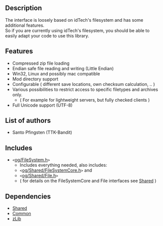 ## Description ##
The interface is loosely based on idTech's filesystem and has some additional features.<br />
So if you are currently using idTech's filesystem, you should be able to easily adapt your code to use this library.

## Features ##
  * Compressed zip file loading
  * Endian safe file reading and writing (Little Endian)
  * Win32, Linux and possibly mac compatible
  * Mod directory support
  * Configurable ( different save locations, own checksum calculation, .. )
  * Various possibilities to restrict access to specific filetypes and archives only.
    * ( For example for lightweight servers, but fully checked clients )
  * Full Unicode support (UTF-8)

## List of authors ##
  * Santo Pfingsten (TTK-Bandit)

## Includes ##
  * `<`[og/FileSystem.h](http://code.google.com/p/open-game-libraries/source/browse/trunk/Libraries/Include/og/FileSystem.h)`>`
    * Includes everything needed, also includes:
    * `<`[og/Shared/FileSystemCore.h](http://code.google.com/p/open-game-libraries/source/browse/trunk/Libraries/Include/og/Shared/FileSystemCore.h)`>` and
    * `<`[og/Shared/File.h](http://code.google.com/p/open-game-libraries/source/browse/trunk/Libraries/Include/og/Shared/File.h)`>`
    * ( for details on the FileSystemCore and File interfaces see [Shared](LibraryShared.md) )

## Dependencies ##
  * [Shared](LibraryShared.md)
  * [Common](LibraryCommon.md)
  * [zLib](http://www.zlib.net/)